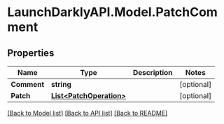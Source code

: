 # LaunchDarklyAPI.Model.PatchComment
## Properties

Name | Type | Description | Notes
------------ | ------------- | ------------- | -------------
**Comment** | **string** |  | [optional] 
**Patch** | [**List&lt;PatchOperation&gt;**](PatchOperation.md) |  | [optional] 

[[Back to Model list]](../README.md#documentation-for-models) [[Back to API list]](../README.md#documentation-for-api-endpoints) [[Back to README]](../README.md)

